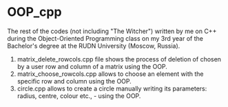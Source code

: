 # OOP_cpp

The rest of the codes (not including "The Witcher") written by me on C++ during the Object-Oriented Programming class on my 3rd year of the Bachelor's degree at the RUDN University (Moscow, Russia).

1) matrix_delete_rowcols.cpp file shows the process of deletion of chosen by a user row and column of a matrix using the OOP.
2) matrix_choose_rowcols.cpp allows to choose an element with the specific row and column using the OOP.
3) circle.cpp allows to create a circle manually writing its parameters: radius, centre, colour etc., - using the OOP. 
